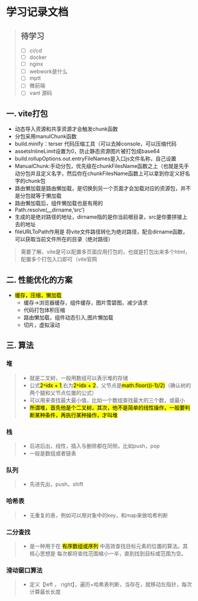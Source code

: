 # 学习记录文档

> ## 待学习
> - [ ] ci/cd
> - [ ] docker
> - [ ] nginx
> - [ ] webwork是什么
> - [ ] mptt
> - [ ] 微前端
> - [ ] vant 源码

## 一. vite打包

- 动态导入资源和共享资源才会触发chunk函数
- 分包采用manulChunk函数
- build.minify：terser 代码压缩工具（可以去掉console，可以压缩代码
- assetsInlineLimit设置为0，防止静态资源图片被打包成base64
- build.rollupOptions.out.entryFileNames是入口js文件名称，自己设置
- ManualChunk:手动分包，优先级在chunkFilesName函数之上（也就是先手动分包并且定义名字，然后你在chunkFilesName函数上可以拿到你定义好名字的chunk包
- 路由懒加载是路由懒加载，是切换到另一个页面才会加载对应的资源包，并不是分包就等于懒加载
- 路由懒加载后，组件懒加载也是有用的
- Path.resolve(__dirname,’src’)
- 生成的是绝对路径的地址，dirname指的是你当前根目录，src是你要拼接上去的地址
- fileURLToPath作用是 将vite文件路径转化为绝对路径，配合dirname函数，可以获取当前文件所在的目录（绝对路径）

> 需要了解，vite是可以配置多页面应用打包的，也就是打包出来多个html，配置多个打包入口即可（vite官网

## 二. 性能优化的方案

- <mark>缓存，压缩，懒加载</mark>
  - 缓存->浏览器缓存，组件缓存，图片雪碧图，减少请求
  - 代码打包体积压缩
  - 路由懒加载，组件动态引入,图片懒加载
  - 切片，虚拟滚动

## 三. 算法

### 堆
  >- 就是二叉树，一般用数组可以表示堆的存储
  >- 公式<mark>2`*`idx + 1</mark>,右为<mark>2`*`idx + 2</mark>，父节点是<mark>math.floor((i-1)/2)</mark>（确认树的两个腿和父节点位置的公式）
  >- 可以用来查找最大最小值，比如一个数组查找最大的三个数，或最小
  >- <mark>所谓堆，首先他是个二叉树，其次，他不是简单的线性操作，一般要判断某种条件，再执行某种操作，才叫堆</mark>
### 栈
  >- 后进后出，线性，插入与删除都在同侧，比如push，pop
  >- 一般是数组或者链表
### 队列
  >- 先进先出，push，shift
### 哈希表
  >- 无重复的表，例如可以用对象中的key，和map来做哈希判断
### 二分查找
  >- 是一种用于在 <mark>有序数组或序列</mark> 中高效查找目标元素的位置的算法。其核心思想是 每次都将查找范围缩小一半，直到找到目标或范围为空。
### 滑动窗口算法
  >- 定义【left ， right】，遍历+哈希表判断，当存在，就移动左指针，每次计算最长长度

